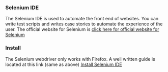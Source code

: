 <h3>Selenium IDE</h3>
The Selenium IDE is used to automate the front end of websites.  You can write test scripts and writes case stories to automate the experience of the user.  The official website for Selenium is <a href ="http://docs.seleniumhq.org/docs/02_selenium_ide.jsp/"> click here for official website for Selenium</a>

<h3> Install</h3>
The Selenium webdriver only works with Firefox.  A well written guide is located at this link (same as above)  <a href ="http://docs.seleniumhq.org/docs/02_selenium_ide.jsp/"> Install Selenium IDE</a>

